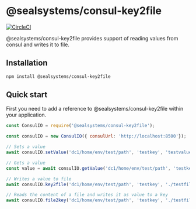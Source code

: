 # @sealsystems/consul-key2file

[![CircleCI](https://circleci.com/gh/sealsystems/node-consul-key2file/tree/master.svg?style=svg)](https://circleci.com/gh/sealsystems/node-consul-key2file/tree/master)
<!-- [![AppVeyor](https://ci.appveyor.com/api/projects/status/9b2db9vds6i2msoy/branch/master?svg=true)](https://ci.appveyor.com/project/Plossys/node-consul/branch/master) -->

@sealsystems/consul-key2file provides support of reading values from consul and writes it to file.

## Installation

```bash
npm install @sealsystems/consul-key2file
```

## Quick start

First you need to add a reference to @sealsystems/consul-key2file within your application.

```javascript
const ConsulIO = require('@sealsystems/consul-key2file');

const consulIO = new ConsulIO({ consulUrl: 'http://localhost:8500'});

// Sets a value
await consulIO.setValue('dc1/home/env/test/path', 'testkey', 'testvalue');

// Gets a value
const value = await consulIO.getValue('dc1/home/env/test/path', 'testkey'); // returns 'testvalue'

// Writes a value to file
await consulIO.key2file('dc1/home/env/test/path', 'testkey', './testfile');

// Reads the content of a file and writes it as value to a key
await consulIO.file2key('dc1/home/env/test/path', 'testkey', './testfile');
```

